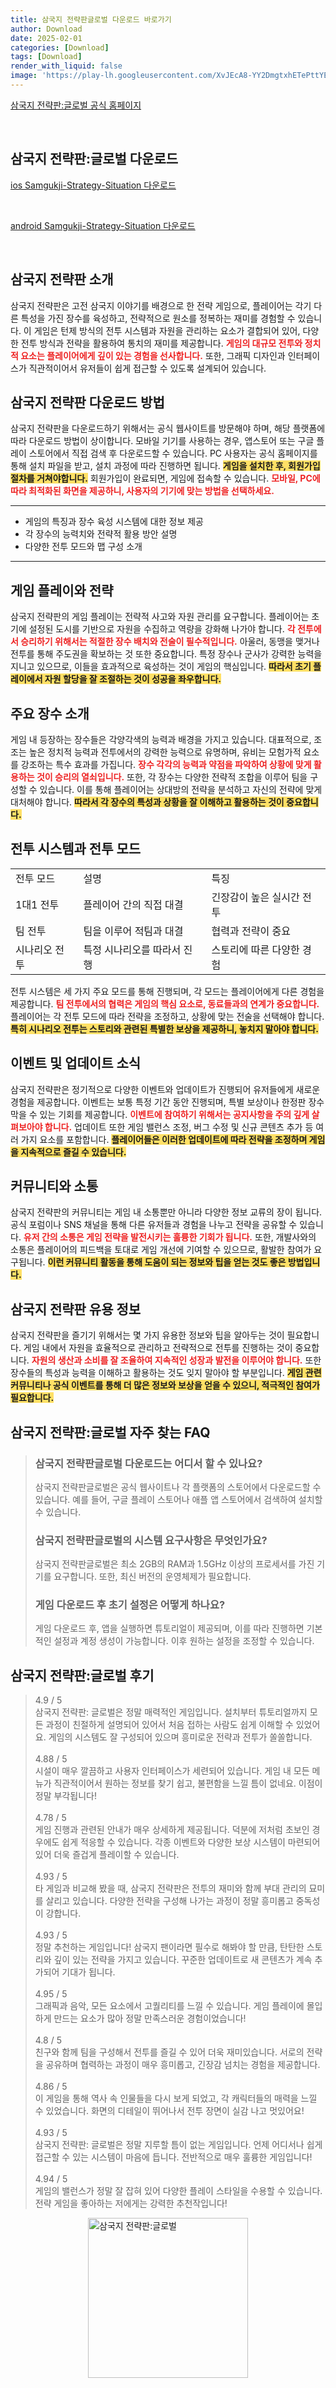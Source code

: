 ```yaml
---
title: 삼국지 전략판글로벌 다운로드 바로가기
author: Download
date: 2025-02-01
categories: [Download]
tags: [Download]
render_with_liquid: false
image: 'https://play-lh.googleusercontent.com/XvJEcA8-YY2DmgtxhETePttYEkQMkqgVf7YSZZ7mkWM7rLIOvxzI-KV6tKUA4Ise1gA=s256-rw'
---
```

<p><a class='click-button' title='삼국지 전략판:글로벌' href='https://game.naver.com/lounge/Samgukji_Strategy_Situation/home' rel='nofollow'>삼국지 전략판:글로벌 공식 홈페이지</a></p><br>
<h2 id='삼국지 전략판:글로벌_다운로드'>삼국지 전략판:글로벌 다운로드</h2>
<p><a class="click-button ios" title="Samgukji-Strategy-Situation 다운로드" href="https://apps.apple.com/kr/app/%EC%82%BC%EA%B5%AD%EC%A7%80-%EC%A0%84%EB%9E%B5%ED%8C%90/id1524791715" rel="nofollow">ios Samgukji-Strategy-Situation 다운로드</a></p><br>
<p><a class="click-button android" title="Samgukji-Strategy-Situation 다운로드" href="https://play.google.comhttps://play.google.com/store/apps/details?id=com.qookkagame.sgzzlb.gp.global" rel="nofollow">android Samgukji-Strategy-Situation 다운로드</a></p><br>


<h2 id='삼국지전략판소개'>삼국지 전략판 소개</h2>

<p>삼국지 전략판은 고전 삼국지 이야기를 배경으로 한 전략 게임으로, 플레이어는 각기 다른 특성을 가진 장수를 육성하고, 전략적으로 원소를 정복하는 재미를 경험할 수 있습니다. 이 게임은 턴제 방식의 전투 시스템과 자원을 관리하는 요소가 결합되어 있어, 다양한 전투 방식과 전략을 활용하여 통치의 재미를 제공합니다. <b><span style="color: #ee2323;">게임의 대규모 전투와 정치적 요소는 플레이어에게 깊이 있는 경험을 선사합니다.</span></b> 또한, 그래픽 디자인과 인터페이스가 직관적이어서 유저들이 쉽게 접근할 수 있도록 설계되어 있습니다.</p>

<h2 id='다운로드방법'>삼국지 전략판 다운로드 방법</h2>

<p>삼국지 전략판을 다운로드하기 위해서는 공식 웹사이트를 방문해야 하며, 해당 플랫폼에 따라 다운로드 방법이 상이합니다. 모바일 기기를 사용하는 경우, 앱스토어 또는 구글 플레이 스토어에서 직접 검색 후 다운로드할 수 있습니다. PC 사용자는 공식 홈페이지를 통해 설치 파일을 받고, 설치 과정에 따라 진행하면 됩니다. <b><span style="background-color: #ffe066;">게임을 설치한 후, 회원가입 절차를 거쳐야합니다.</span></b> 회원가입이 완료되면, 게임에 접속할 수 있습니다. <b><span style="color: #ee2323;">모바일, PC에 따라 최적화된 화면을 제공하니, 사용자의 기기에 맞는 방법을 선택하세요.</span></b></p>

<hr />

<ul>
    <li>게임의 특징과 장수 육성 시스템에 대한 정보 제공</li>
    <li>각 장수의 능력치와 전략적 활용 방안 설명</li>
    <li>다양한 전투 모드와 맵 구성 소개</li>
</ul>

<hr />

<h2 id='게임플레이전략'>게임 플레이와 전략</h2>

<p>삼국지 전략판의 게임 플레이는 전략적 사고와 자원 관리를 요구합니다. 플레이어는 초기에 설정된 도시를 기반으로 자원을 수집하고 역량을 강화해 나가야 합니다. <b><span style="color: #ee2323;">각 전투에서 승리하기 위해서는 적절한 장수 배치와 전술이 필수적입니다.</span></b> 아울러, 동맹을 맺거나 전투를 통해 주도권을 확보하는 것 또한 중요합니다. 특정 장수나 군사가 강력한 능력을 지니고 있으므로, 이들을 효과적으로 육성하는 것이 게임의 핵심입니다. <b><span style="background-color: #ffe066;">따라서 초기 플레이에서 자원 할당을 잘 조절하는 것이 성공을 좌우합니다.</span></b></p>

<h2 id='장수소개'>주요 장수 소개</h2>

<p>게임 내 등장하는 장수들은 각양각색의 능력과 배경을 가지고 있습니다. 대표적으로, 조조는 높은 정치적 능력과 전투에서의 강력한 능력으로 유명하며, 유비는 모험가적 요소를 강조하는 특수 효과를 가집니다. <b><span style="color: #ee2323;">장수 각각의 능력과 약점을 파악하여 상황에 맞게 활용하는 것이 승리의 열쇠입니다.</span></b> 또한, 각 장수는 다양한 전략적 조합을 이루어 팀을 구성할 수 있습니다. 이를 통해 플레이어는 상대방의 전략을 분석하고 자신의 전략에 맞게 대처해야 합니다. <b><span style="background-color: #ffe066;">따라서 각 장수의 특성과 상황을 잘 이해하고 활용하는 것이 중요합니다.</span></b></p>

<h2 id='전투시스템'>전투 시스템과 전투 모드</h2>

<table>
    <tr>
        <td>전투 모드</td>
        <td>설명</td>
        <td>특징</td>
    </tr>
    <tr>
        <td>1대1 전투</td>
        <td>플레이어 간의 직접 대결</td>
        <td>긴장감이 높은 실시간 전투</td>
    </tr>
    <tr>
        <td>팀 전투</td>
        <td>팀을 이루어 적팀과 대결</td>
        <td>협력과 전략이 중요</td>
    </tr>
    <tr>
        <td>시나리오 전투</td>
        <td>특정 시나리오를 따라서 진행</td>
        <td>스토리에 따른 다양한 경험</td>
    </tr>
</table>

<p>전투 시스템은 세 가지 주요 모드를 통해 진행되며, 각 모드는 플레이어에게 다른 경험을 제공합니다. <b><span style="color: #ee2323;">팀 전투에서의 협력은 게임의 핵심 요소로, 동료들과의 연계가 중요합니다.</span></b> 플레이어는 각 전투 모드에 따라 전략을 조정하고, 상황에 맞는 전술을 선택해야 합니다. <b><span style="background-color: #ffe066;">특히 시나리오 전투는 스토리와 관련된 특별한 보상을 제공하니, 놓치지 말아야 합니다.</span></b></p>

<h2 id='이벤트와업데이트'>이벤트 및 업데이트 소식</h2>

<p>삼국지 전략판은 정기적으로 다양한 이벤트와 업데이트가 진행되어 유저들에게 새로운 경험을 제공합니다. 이벤트는 보통 특정 기간 동안 진행되며, 특별 보상이나 한정판 장수 막을 수 있는 기회를 제공합니다. <b><span style="color: #ee2323;">이벤트에 참여하기 위해서는 공지사항을 주의 깊게 살펴보아야 합니다.</span></b> 업데이트 또한 게임 밸런스 조정, 버그 수정 및 신규 콘텐츠 추가 등 여러 가지 요소를 포함합니다. <b><span style="background-color: #ffe066;">플레이어들은 이러한 업데이트에 따라 전략을 조정하며 게임을 지속적으로 즐길 수 있습니다.</span></b></p>

<h2 id='커뮤니티와소통'>커뮤니티와 소통</h2>

<p>삼국지 전략판의 커뮤니티는 게임 내 소통뿐만 아니라 다양한 정보 교류의 장이 됩니다. 공식 포럼이나 SNS 채널을 통해 다른 유저들과 경험을 나누고 전략을 공유할 수 있습니다. <b><span style="color: #ee2323;">유저 간의 소통은 게임 전략을 발전시키는 훌륭한 기회가 됩니다.</span></b> 또한, 개발사와의 소통은 플레이어의 피드백을 토대로 게임 개선에 기여할 수 있으므로, 활발한 참여가 요구됩니다. <b><span style="background-color: #ffe066;">이런 커뮤니티 활동을 통해 도움이 되는 정보와 팁을 얻는 것도 좋은 방법입니다.</span></b></p>

<h2 id='삼국지전략판유용정보'>삼국지 전략판 유용 정보</h2>

<p>삼국지 전략판을 즐기기 위해서는 몇 가지 유용한 정보와 팁을 알아두는 것이 필요합니다. 게임 내에서 자원을 효율적으로 관리하고 전략적으로 전투를 진행하는 것이 중요합니다. <b><span style="color: #ee2323;">자원의 생산과 소비를 잘 조율하여 지속적인 성장과 발전을 이루어야 합니다.</span></b> 또한 장수들의 특성과 능력을 이해하고 활용하는 것도 잊지 말아야 할 부분입니다. <b><span style="background-color: #ffe066;">게임 관련 커뮤니티나 공식 이벤트를 통해 더 많은 정보와 보상을 얻을 수 있으니, 적극적인 참여가 필요합니다.</span></b></p>


<h2 id='삼국지 전략판:글로벌_자주_찾는_FAQ'>삼국지 전략판:글로벌 자주 찾는 FAQ</h2>
<div itemscope="" itemtype="https://schema.org/FAQPage"> <blockquote> <div itemscope="" itemprop="mainEntity" itemtype="https://schema.org/Question"> <h3 itemprop="name">삼국지 전략판글로벌 다운로드는 어디서 할 수 있나요?</h3> <div itemscope="" itemprop="acceptedAnswer" itemtype="https://schema.org/Answer"> <span itemprop="text"> <p>삼국지 전략판글로벌은 공식 웹사이트나 각 플랫폼의 스토어에서 다운로드할 수 있습니다. 예를 들어, 구글 플레이 스토어나 애플 앱 스토어에서 검색하여 설치할 수 있습니다.</p> </span> </div> </div> <div itemscope="" itemprop="mainEntity" itemtype="https://schema.org/Question"> <h3 itemprop="name">삼국지 전략판글로벌의 시스템 요구사항은 무엇인가요?</h3> <div itemscope="" itemprop="acceptedAnswer" itemtype="https://schema.org/Answer"> <span itemprop="text"> <p>삼국지 전략판글로벌은 최소 2GB의 RAM과 1.5GHz 이상의 프로세서를 가진 기기를 요구합니다. 또한, 최신 버전의 운영체제가 필요합니다.</p> </span> </div> </div> <div itemscope="" itemprop="mainEntity" itemtype="https://schema.org/Question"> <h3 itemprop="name">게임 다운로드 후 초기 설정은 어떻게 하나요?</h3> <div itemscope="" itemprop="acceptedAnswer" itemtype="https://schema.org/Answer"> <span itemprop="text"> <p>게임 다운로드 후, 앱을 실행하면 튜토리얼이 제공되며, 이를 따라 진행하면 기본적인 설정과 계정 생성이 가능합니다. 이후 원하는 설정을 조정할 수 있습니다.</p> </span> </div> </div> </blockquote> </div>
<h2 id='삼국지 전략판:글로벌_후기'>삼국지 전략판:글로벌 후기</h2>
<div itemscope itemtype="https://schema.org/Product">
  <blockquote>
  <div itemprop="review" itemscope itemtype="https://schema.org/Review">
      <div itemprop="reviewRating" itemscope itemtype="https://schema.org/Rating"> <span itemprop="ratingValue">4.9</span> / <span itemprop="bestRating">5</span> </div>
      <span itemprop="reviewBody">삼국지 전략판: 글로벌은 정말 매력적인 게임입니다. 설치부터 튜토리얼까지 모든 과정이 친절하게 설명되어 있어서 처음 접하는 사람도 쉽게 이해할 수 있었어요. 게임의 시스템도 잘 구성되어 있으며 흥미로운 전략과 전투가 쏠쏠합니다.</span>
  </div>
  <br>
  <div itemprop="review" itemscope itemtype="https://schema.org/Review">
      <div itemprop="reviewRating" itemscope itemtype="https://schema.org/Rating"> <span itemprop="ratingValue">4.88</span> / <span itemprop="bestRating">5</span> </div>
      <span itemprop="reviewBody">시설이 매우 깔끔하고 사용자 인터페이스가 세련되어 있습니다. 게임 내 모든 메뉴가 직관적이어서 원하는 정보를 찾기 쉽고, 불편함을 느낄 틈이 없네요. 이점이 정말 부각됩니다!</span>
  </div>
  <br>
  <div itemprop="review" itemscope itemtype="https://schema.org/Review">
      <div itemprop="reviewRating" itemscope itemtype="https://schema.org/Rating"> <span itemprop="ratingValue">4.78</span> / <span itemprop="bestRating">5</span> </div>
      <span itemprop="reviewBody">게임 진행과 관련된 안내가 매우 상세하게 제공됩니다. 덕분에 저처럼 초보인 경우에도 쉽게 적응할 수 있습니다. 각종 이벤트와 다양한 보상 시스템이 마련되어 있어 더욱 즐겁게 플레이할 수 있습니다.</span>
  </div>
  <br>
  <div itemprop="review" itemscope itemtype="https://schema.org/Review">
      <div itemprop="reviewRating" itemscope itemtype="https://schema.org/Rating"> <span itemprop="ratingValue">4.93</span> / <span itemprop="bestRating">5</span> </div>
      <span itemprop="reviewBody">타 게임과 비교해 봤을 때, 삼국지 전략판은 전투의 재미와 함께 부대 관리의 묘미를 살리고 있습니다. 다양한 전략을 구성해 나가는 과정이 정말 흥미롭고 중독성이 강합니다.</span>
  </div>
  <br>
  <div itemprop="review" itemscope itemtype="https://schema.org/Review">
      <div itemprop="reviewRating" itemscope itemtype="https://schema.org/Rating"> <span itemprop="ratingValue">4.93</span> / <span itemprop="bestRating">5</span> </div>
      <span itemprop="reviewBody">정말 추천하는 게임입니다! 삼국지 팬이라면 필수로 해봐야 할 만큼, 탄탄한 스토리와 깊이 있는 전략을 가지고 있습니다. 꾸준한 업데이트로 새 콘텐츠가 계속 추가되어 기대가 됩니다.</span>
  </div>
  <br>
  <div itemprop="review" itemscope itemtype="https://schema.org/Review">
      <div itemprop="reviewRating" itemscope itemtype="https://schema.org/Rating"> <span itemprop="ratingValue">4.95</span> / <span itemprop="bestRating">5</span> </div>
      <span itemprop="reviewBody">그래픽과 음악, 모든 요소에서 고퀄리티를 느낄 수 있습니다. 게임 플레이에 몰입하게 만드는 요소가 많아 정말 만족스러운 경험이었습니다!</span>
  </div>
  <br>
  <div itemprop="review" itemscope itemtype="https://schema.org/Review">
      <div itemprop="reviewRating" itemscope itemtype="https://schema.org/Rating"> <span itemprop="ratingValue">4.8</span> / <span itemprop="bestRating">5</span> </div>
      <span itemprop="reviewBody">친구와 함께 팀을 구성해서 전투를 즐길 수 있어 더욱 재미있습니다. 서로의 전략을 공유하며 협력하는 과정이 매우 흥미롭고, 긴장감 넘치는 경험을 제공합니다.</span>
  </div>
  <br>
  <div itemprop="review" itemscope itemtype="https://schema.org/Review">
      <div itemprop="reviewRating" itemscope itemtype="https://schema.org/Rating"> <span itemprop="ratingValue">4.86</span> / <span itemprop="bestRating">5</span> </div>
      <span itemprop="reviewBody">이 게임을 통해 역사 속 인물들을 다시 보게 되었고, 각 캐릭터들의 매력을 느낄 수 있었습니다. 화면의 디테일이 뛰어나서 전투 장면이 실감 나고 멋있어요!</span>
  </div>
  <br>
  <div itemprop="review" itemscope itemtype="https://schema.org/Review">
      <div itemprop="reviewRating" itemscope itemtype="https://schema.org/Rating"> <span itemprop="ratingValue">4.93</span> / <span itemprop="bestRating">5</span> </div>
      <span itemprop="reviewBody">삼국지 전략판: 글로벌은 정말 지루할 틈이 없는 게임입니다. 언제 어디서나 쉽게 접근할 수 있는 시스템이 마음에 듭니다. 전반적으로 매우 훌륭한 게임입니다!</span>
  </div>
  <br>
  <div itemprop="review" itemscope itemtype="https://schema.org/Review">
      <div itemprop="reviewRating" itemscope itemtype="https://schema.org/Rating"> <span itemprop="ratingValue">4.94</span> / <span itemprop="bestRating">5</span> </div>
      <span itemprop="reviewBody">게임의 밸런스가 정말 잘 잡혀 있어 다양한 플레이 스타일을 수용할 수 있습니다. 전략 게임을 좋아하는 저에게는 강력한 추천작입니다!</span>
  </div>
  </blockquote>
</div>
<figure class="image" style="display: flex; justify-content: center; align-items: center; margin: 0;"><img src="https://play-lh.googleusercontent.com/XvJEcA8-YY2DmgtxhETePttYEkQMkqgVf7YSZZ7mkWM7rLIOvxzI-KV6tKUA4Ise1gA=s256-rw" alt="삼국지 전략판:글로벌" width="256" height="256" style="max-width: 100%; height: auto;"></figure>